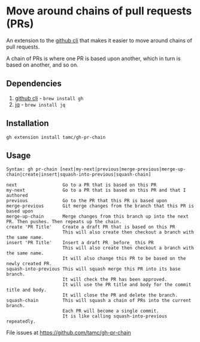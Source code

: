 # Move around chains of pull requests (PRs)

An extension to the [github cli](https://github.com/cli/cli) that makes
it easier to move around chains of pull requests.

A chain of PRs is where one PR is based upon another, which in turn
is based on another, and so on.

## Dependencies

1. [github cli](https://github.com/cli/cli) - `brew install gh`
2. [jq](https://github.com/stedolan/jq) - `brew install jq`

## Installation

`gh extension install tamc/gh-pr-chain`

## Usage

```
Syntax: gh pr-chain [next|my-next|previous|merge-previous|merge-up-chain|create|insert|squash-into-previous|squash-chain]

next                 Go to a PR that is based on this PR
my-next              Go to a PR that is based on this PR and that I authored
previous             Go to the PR that this PR is based upon
merge-previous       Git merge changes from the branch that this PR is based upon
merge-up-chain       Merge changes from this branch up into the next PR. Then pushes. Then repeats up the chain.
create 'PR Title'    Create a draft PR that is based on this PR
                     This will also create then checkout a branch with the same name.
insert 'PR Title'    Insert a draft PR _before_ this PR
                     This will also create then checkout a branch with the same name.
                     It will also change this PR to be based on the newly created PR.
squash-into-previous This will squash merge this PR into its base branch.
                     It will check the PR has been approved.
                     It will use the PR title and body for the commit title and body.
                     It will close the PR and delete the branch.
squash-chain         This will squash a chain of PRs into the current branch.
                     Each PR will become a single commit.
                     It is like calling squash-into-previous repeatedly.
```

File issues at https://github.com/tamc/gh-pr-chain
